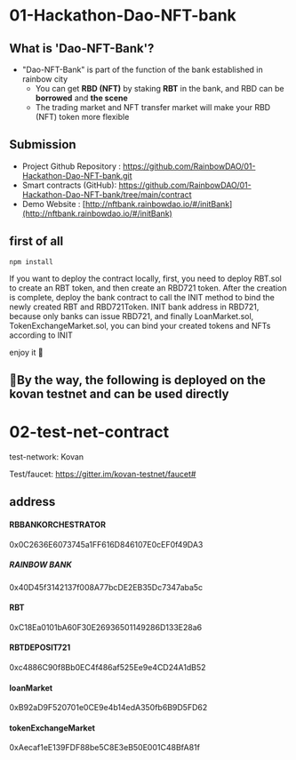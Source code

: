 # 01-Hackathon-Dao-NFT-bank



## What is 'Dao-NFT-Bank'?


- "Dao-NFT-Bank" is part of the function of the bank established in rainbow city
  - You can get **RBD (NFT)** by staking **RBT** in the bank, and RBD can be **borrowed** and **the scene**
  - The trading market and NFT transfer market will make your RBD (NFT) token more flexible



## Submission

- Project Github Repository : https://github.com/RainbowDAO/01-Hackathon-Dao-NFT-bank.git
- Smart contracts (GitHub): https://github.com/RainbowDAO/01-Hackathon-Dao-NFT-bank/tree/main/contract
- Demo Website : [http://nftbank.rainbowdao.io/#/initBank](http://nftbank.rainbowdao.io/#/initBank)



## first of all ##

```
npm install
```



If you want to deploy the contract locally, first, you need to deploy RBT.sol to create an RBT token, and then create an RBD721 token. After the creation is complete, deploy the bank contract to call the INIT method to bind the newly created RBT and RBD721Token.
INIT bank address in RBD721, because only banks can issue RBD721, and finally LoanMarket.sol, TokenExchangeMarket.sol, you can bind your created tokens and NFTs according to INIT

enjoy it :canoe:



## :tada:By the way, the following is deployed on the kovan testnet and can be used directly ##

# 02-test-net-contract #

test-network: Kovan

Test/faucet: https://gitter.im/kovan-testnet/faucet#

## address ##

#### RBBANKORCHESTRATOR ####

0x0C2636E6073745a1FF616D846107E0cEF0f49DA3

##### RAINBOW BANK #####

0x40D45f3142137f008A77bcDE2EB35Dc7347aba5c

#### RBT ####

0xC18Ea0101bA60F30E26936501149286D133E28a6

#### RBTDEPOSIT721 ####

0xc4886C90f8Bb0EC4f486af525Ee9e4CD24A1dB52

#### loanMarket ####

0xB92aD9F520701e0CE9e4b14edA350fb6B9D5FD62

#### tokenExchangeMarket ####

0xAecaf1eE139FDF88be5C8E3eB50E001C48BfA81f
